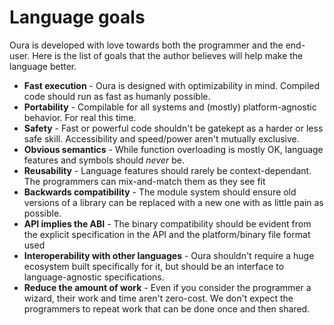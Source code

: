 # Language goals

Oura is developed with love towards both the programmer and the end-user. Here is the list of goals that the author believes will help make the language better.

- **Fast execution** - Oura is designed with optimizability in mind. Compiled code should run as fast as humanly possible.
- **Portability** - Compilable for all systems and (mostly) platform-agnostic behavior. For real this time.
- **Safety** - Fast or powerful code shouldn't be gatekept as a harder or less safe skill. Accessibility and speed/power aren't mutually exclusive.
- **Obvious semantics** - While function overloading is mostly OK, language features and symbols should *never* be.
- **Reusability** - Language features should rarely be context-dependant. The programmers can mix-and-match them as they see fit
- **Backwards compatibility** - The module system should ensure old versions of a library can be replaced with a new one with as little pain as possible.
- **API implies the ABI** - The binary compatibility should be evident from the explicit specification in the API and the platform/binary file format used
- **Interoperability with other languages** - Oura shouldn't require a huge ecosystem built specifically for it, but should be an interface to language-agnostic specifications.
- **Reduce the amount of work** - Even if you consider the programmer a wizard, their work and time aren't zero-cost. We don't expect the programmers to repeat work that can be done once and then shared.